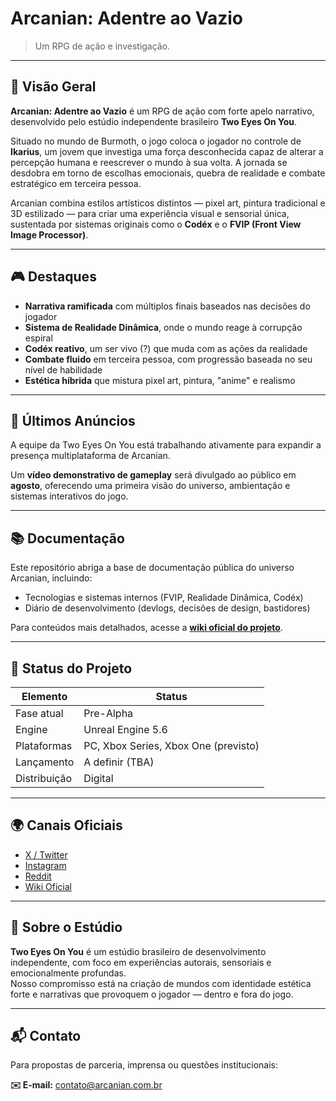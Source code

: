 # Arcanian: Adentre ao Vazio

> Um RPG de ação e investigação.

---

## 📌 Visão Geral

**Arcanian: Adentre ao Vazio** é um RPG de ação com forte apelo narrativo, desenvolvido pelo estúdio independente brasileiro **Two Eyes On You**.

Situado no mundo de Burmoth, o jogo coloca o jogador no controle de **Ikarius**, um jovem que investiga uma força desconhecida capaz de alterar a percepção humana e reescrever o mundo à sua volta. A jornada se desdobra em torno de escolhas emocionais, quebra de realidade e combate estratégico em terceira pessoa.

Arcanian combina estilos artísticos distintos — pixel art, pintura tradicional e 3D estilizado — para criar uma experiência visual e sensorial única, sustentada por sistemas originais como o **Codéx** e o **FVIP (Front View Image Processor)**.

---

## 🎮 Destaques

- **Narrativa ramificada** com múltiplos finais baseados nas decisões do jogador
- **Sistema de Realidade Dinâmica**, onde o mundo reage à corrupção espiral
- **Codéx reativo**, um ser vivo (?) que muda com as ações da realidade
- **Combate fluido** em terceira pessoa, com progressão baseada no seu nível de habilidade
- **Estética híbrida** que mistura pixel art, pintura, "anime" e realismo

---

## 📣 Últimos Anúncios

A equipe da Two Eyes On You está trabalhando ativamente para expandir a presença multiplataforma de Arcanian.

Um **vídeo demonstrativo de gameplay** será divulgado ao público em **agosto**, oferecendo uma primeira visão do universo, ambientação e sistemas interativos do jogo.

---

## 📚 Documentação

Este repositório abriga a base de documentação pública do universo Arcanian, incluindo:

- Tecnologias e sistemas internos (FVIP, Realidade Dinâmica, Codéx)
- Diário de desenvolvimento (devlogs, decisões de design, bastidores)

Para conteúdos mais detalhados, acesse a **[wiki oficial do projeto](https://wiki.arcanian.com.br)**.

---

## 📌 Status do Projeto

| Elemento         | Status               |
|------------------|----------------------|
| Fase atual       | Pre-Alpha            |
| Engine           | Unreal Engine 5.6    |
| Plataformas      | PC, Xbox Series, Xbox One (previsto) |
| Lançamento       | A definir (TBA)      |
| Distribuição     | Digital              |

---

## 🌍 Canais Oficiais

- [X / Twitter](https://x.com/arcanianoficial)
- [Instagram](https://instagram.com/arcanian_game)
- [Reddit](https://reddit.com/r/arcanian)
- [Wiki Oficial](https://wiki.arcanian.com.br)

---

## 🏢 Sobre o Estúdio

**Two Eyes On You** é um estúdio brasileiro de desenvolvimento independente, com foco em experiências autorais, sensoriais e emocionalmente profundas.  
Nosso compromisso está na criação de mundos com identidade estética forte e narrativas que provoquem o jogador — dentro e fora do jogo.

---

## 📬 Contato

Para propostas de parceria, imprensa ou questões institucionais:

**✉️ E-mail:** contato@arcanian.com.br
